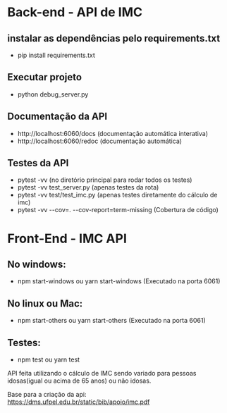 # Back-end - API de IMC

## instalar as dependências pelo requirements.txt
- pip install requirements.txt

## Executar projeto
- python debug_server.py

## Documentação da API
- http://localhost:6060/docs (documentação automática interativa)
- http://localhost:6060/redoc (documentação automática)

## Testes da API
- pytest -vv (no diretório principal para rodar todos os testes)
- pytest -vv test_server.py (apenas testes da rota)
- pytest -vv test/test_imc.py (apenas testes diretamente do cálculo de imc)
- pytest -vv --cov=. --cov-report=term-missing (Cobertura de código)

# Front-End  - IMC API

## No windows:
- npm start-windows ou yarn start-windows (Executado na porta 6061)

## No linux ou Mac:
- npm start-others ou yarn start-others (Executado na porta 6061)

## Testes:
- npm test ou yarn test

API feita utilizando o cálculo de IMC sendo variado para pessoas idosas(igual ou acima de 65 anos) ou não idosas.

Base para a criação da api: https://dms.ufpel.edu.br/static/bib/apoio/imc.pdf 